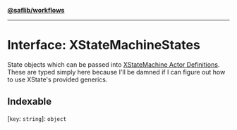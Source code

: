 [**@saflib/workflows**](../index.md)

***

# Interface: XStateMachineStates

State objects which can be passed into [XStateMachine Actor Definitions](https://stately.ai/docs/state-machine-actors). These are typed simply here because I'll be damned if I can figure out how to use XState's provided generics.

## Indexable

\[`key`: `string`\]: `object`
